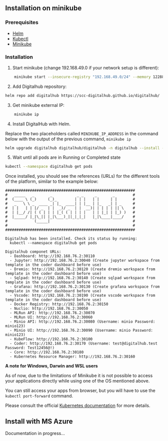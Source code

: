 ## Installation on minikube

### Prerequisites 
- [Helm](https://helm.sh/docs/intro/install/)
- [Kubectl](https://kubernetes.io/docs/tasks/tools/#kubectl)
- [Minikube](https://minikube.sigs.k8s.io/docs/start/)

### Installation

1) Start minikube (change 192.168.49.0 if your network setup is different):
```sh
    minikube start --insecure-registry "192.168.49.0/24" --memory 12288 --cpus 4
```

2) Add Digitalhub repository:
```sh
helm repo add digitalhub https://scc-digitalhub.github.io/digitalhub/
```

3) Get minikube external IP:
```sh
    minikube ip
```

4) Install DigitalHub with Helm.

Replace the two placeholders called `MINIKUBE_IP_ADDRESS` in the command below with the output of the previous command, `minikube ip`
```sh
helm upgrade digitalhub digitalhub/digitalhub -n digitalhub --install --create-namespace --set global.registry.url="MINIKUBE_IP_ADDRESS" --set global.externalHostAddress="MINIKUBE_IP_ADDRESS" --timeout 45m0s
```

5) Wait until all pods are in Running or Completed state
```sh
kubectl --namespace digitalhub get pods
```

Once installed, you should see the references (URLs) for the different tools of the platform, similar to the example below:
```
##########################################################
#   _____   _       _           _ _     _       _        #
#  (____ \ (_)     (_)_        | | |   | |     | |       #
#   _   \ \ _  ____ _| |_  ____| | |__ | |_   _| | _     #
#  | |   | | |/ _  | |  _)/ _  | |  __)| | | | | || \    #
#  | |__/ /| ( ( | | | |_( ( | | | |   | | |_| | |_) )   #
#  |_____/ |_|\_|| |_|\___)_||_|_|_|   |_|\____|____/    #
#            (_____|                                     #
#                                                        #
##########################################################

Digitalhub has been installed. Check its status by running:
  kubectl --namespace digitalhub get pods

Digitalhub componet URLs:
  - Dashboard: http://192.168.76.2:30110
  - Jupyter: http://192.168.76.2:30040 (Create jupyter workspace from template in the coder dashboard before use)
  - Dremio: http://192.168.76.2:30120 (Create dremio workspace from template in the coder dashboard before use)
  - Sqlpad: http://192.168.76.2:30140 (Create sqlpad workspace from template in the coder dashboard before use)
  - Grafana: http://192.168.76.2:30130 (Create grafana workspace from template in the coder dashboard before use)
  - Vscode: http://192.168.76.2:30190 (Create vscode workspace from template in the coder dashboard before use)
  - Docker Registry: http://192.168.76.2:30150
  - Nuclio: http://192.168.76.2:30050
  - MLRun API: http://192.168.76.2:30070
  - MLRun UI: http://192.168.76.2:30060
  - Minio API: http://192.168.76.2:30080 (Username: minio Password: minio123)
  - Minio UI: http://192.168.76.2:30090 (Username: minio Password: minio123)
  - KubeFlow: http://192.168.76.2:30100
  - Coder: http://192.168.76.2:30170 (Username: test@digitalhub.test Password: Test12456@!)
  - Core: http://192.168.76.2:30180
  - Kubernetes Resource Manager: http://192.168.76.2:30160
```  

**A note for Windows, Darwin and WSL users**  

As of now, due to the limitations of Minikube it is not possible to access your applications directly while using one of the OS mentioned above.  

You can still access your apps from browser, but you will have to use the `kubectl port-forward` command.  

Please consult the official [Kubernetes documentation](https://kubernetes.io/docs/tasks/access-application-cluster/port-forward-access-application-cluster/) for more details.


## Install with MS Azure

Documentation in progress...

